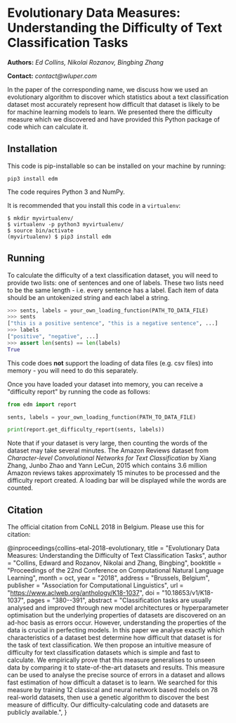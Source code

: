 # Evolutionary Data Measures: Understanding the Difficulty of Text Classification Tasks

**Authors:** _Ed Collins, Nikolai Rozanov, Bingbing Zhang_

**Contact:** _contact@wluper.com_

In the paper of the corresponding name, we discuss how we used an evolutionary algorithm to discover which statistics about a text classification dataset most accurately represent how difficult that dataset is likely to be for machine learning models to learn. We presented there the difficulty measure which we discovered and have provided this Python package of code which can calculate it.

## Installation

This code is pip-installable so can be installed on your machine by running:

`pip3 install edm`

The code requires Python 3 and NumPy.

It is recommended that you install this code in a `virtualenv`:

```commandline
$ mkdir myvirtualenv/
$ virtualenv -p python3 myvirtualenv/
$ source bin/activate
(myvirtualenv) $ pip3 install edm
```

## Running

To calculate the difficulty of a text classification dataset, you will need to provide two lists: one of sentences and one of labels. These two lists need to be the same length - i.e. every sentence has a label. Each item of data should be an untokenized string and each label a string.

```python
>>> sents, labels = your_own_loading_function(PATH_TO_DATA_FILE)
>>> sents
["this is a positive sentence", "this is a negative sentence", ...]
>>> labels
["positive", "negative", ...]
>>> assert len(sents) == len(labels)
True
```

This code does **not** support the loading of data files (e.g. csv files) into memory - you will need to do this separately.

Once you have loaded your dataset into memory, you can receive a "difficulty report" by running the code as follows:

```python
from edm import report

sents, labels = your_own_loading_function(PATH_TO_DATA_FILE)

print(report.get_difficulty_report(sents, labels))
```

Note that if your dataset is very large, then counting the words of the dataset may take several minutes. The Amazon Reviews dataset from _Character-level Convolutional Networks for Text
Classification_ by Xiang Zhang, Junbo Zhao and Yann LeCun, 2015 which contains 3.6 million Amazon reviews takes approximately 15 minutes to be processed and the difficulty report created. A loading bar will be displayed while the words are counted.

## Citation

The official citation from CoNLL 2018 in Belgium. Please use this for citation:

@inproceedings{collins-etal-2018-evolutionary,
    title = "Evolutionary Data Measures: Understanding the Difficulty of Text Classification Tasks",
    author = "Collins, Edward  and
      Rozanov, Nikolai  and
      Zhang, Bingbing",
    booktitle = "Proceedings of the 22nd Conference on Computational Natural Language Learning",
    month = oct,
    year = "2018",
    address = "Brussels, Belgium",
    publisher = "Association for Computational Linguistics",
    url = "https://www.aclweb.org/anthology/K18-1037",
    doi = "10.18653/v1/K18-1037",
    pages = "380--391",
    abstract = "Classification tasks are usually analysed and improved through new model architectures or hyperparameter optimisation but the underlying properties of datasets are discovered on an ad-hoc basis as errors occur. However, understanding the properties of the data is crucial in perfecting models. In this paper we analyse exactly which characteristics of a dataset best determine how difficult that dataset is for the task of text classification. We then propose an intuitive measure of difficulty for text classification datasets which is simple and fast to calculate. We empirically prove that this measure generalises to unseen data by comparing it to state-of-the-art datasets and results. This measure can be used to analyse the precise source of errors in a dataset and allows fast estimation of how difficult a dataset is to learn. We searched for this measure by training 12 classical and neural network based models on 78 real-world datasets, then use a genetic algorithm to discover the best measure of difficulty. Our difficulty-calculating code and datasets are publicly available.",
}

